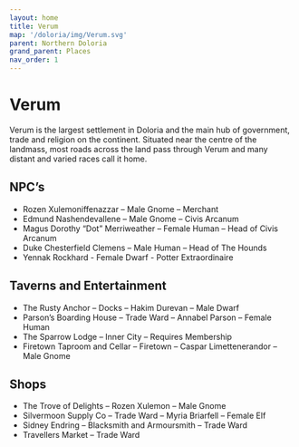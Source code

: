 ```yaml
---
layout: home
title: Verum
map: '/doloria/img/Verum.svg'
parent: Northern Doloria
grand_parent: Places
nav_order: 1
---
```


# Verum

Verum is the largest settlement in Doloria and the main hub of government, trade and religion on the continent. Situated near the centre of the landmass, most roads across the land pass through Verum and many distant and varied races call it home.

## NPC’s

* Rozen Xulemoniffenazzar – Male Gnome – Merchant
* Edmund Nashendevallene – Male Gnome – Civis Arcanum
* Magus Dorothy “Dot” Merriweather – Female Human – Head of Civis Arcanum
* Duke Chesterfield Clemens – Male Human – Head of The Hounds
* Yennak Rockhard - Female Dwarf - Potter Extraordinaire

## Taverns and Entertainment

* The Rusty Anchor – Docks – Hakim Durevan – Male Dwarf
* Parson’s Boarding House – Trade Ward – Annabel Parson – Female Human
* The Sparrow Lodge – Inner City – Requires Membership
* Firetown Taproom and Cellar – Firetown – Caspar Limettenerandor – Male Gnome

## Shops

* The Trove of Delights – Rozen Xulemon – Male Gnome
* Silvermoon Supply Co – Trade Ward – Myria Briarfell – Female Elf
* Sidney Endring – Blacksmith and Armoursmith – Trade Ward
* Travellers Market – Trade Ward
